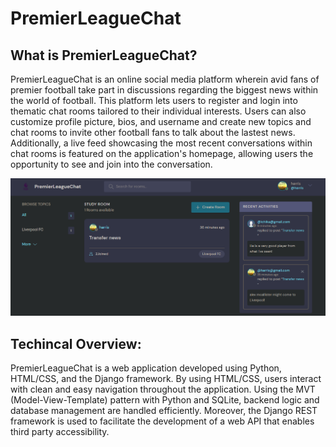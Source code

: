 # PremierLeagueChat

<h2>What is PremierLeagueChat?</h2>
<p>
PremierLeagueChat is an online social media platform wherein avid fans of premier football take part in discussions regarding the biggest news within the world of football. This platform lets users to register and login into thematic chat rooms tailored to their individual interests. Users can also customize profile picture, bios, and username and create new topics and chat rooms to invite other football fans to talk about the lastest news. Additionally, a live feed showcasing the most recent conversations within chat rooms is  featured on the application's homepage, allowing users the opportunity to see and join into the conversation. 
</p>

 ![](static/images/premierleaguesite.png)

<h2>Techincal Overview:</h2>
<p>
PremierLeagueChat is a web application developed using Python, HTML/CSS, and the Django framework. By using HTML/CSS, users interact with clean and easy navigation throughout the application. Using the MVT (Model-View-Template) pattern with Python and SQLite, backend logic and database management are handled efficiently. Moreover, the Django REST framework is used to facilitate the development of a web API that enables third party accessibility.
</p>

</p>



  
  



